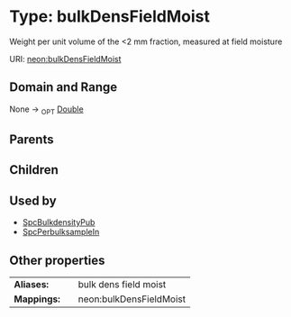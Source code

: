 
# Type: bulkDensFieldMoist


Weight per unit volume of the <2 mm fraction, measured at field moisture

URI: [neon:bulkDensFieldMoist](https://data.neonscience.org/bulkDensFieldMoist)


## Domain and Range

None ->  <sub>OPT</sub> [Double](types/Double.md)

## Parents


## Children


## Used by

 * [SpcBulkdensityPub](SpcBulkdensityPub.md)
 * [SpcPerbulksampleIn](SpcPerbulksampleIn.md)

## Other properties

|  |  |  |
| --- | --- | --- |
| **Aliases:** | | bulk dens field moist |
| **Mappings:** | | neon:bulkDensFieldMoist |

